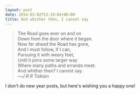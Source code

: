 ```yaml
---
layout: post
date: 2014-01-02T13:19:03+08:00
title: And whither then, I cannot say
---
```

> The Road goes ever on and on<br>
> Down from the door where it began.<br>
> Now far ahead the Road has gone,<br>
> And I must follow, if I can,<br>
> Pursuing it with weary feet,<br>
> Until it joins some larger way<br>
> Where many paths and errands meet.<br>
> And whither then? I cannot say.<br>
> —*J R R Tolkien*

I don't do new year posts, but here's wishing you a happy one!